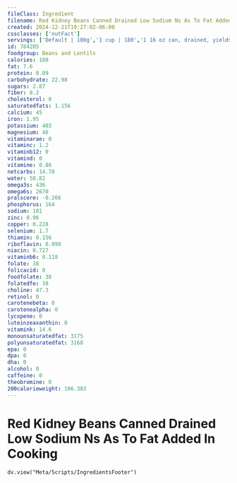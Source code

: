```yaml
---
fileClass: Ingredient
filename: Red Kidney Beans Canned Drained Low Sodium Ns As To Fat Added In Cooking
created: 2024-12-21T19:27:02-06:00
cssclasses: ['nutFact']
servings: ['Default | 100g','1 cup | 180','1 16 oz can, drained, yields | 320','1 oz, canned, drained, yields | 20']
id: 784205
foodgroup: Beans and Lentils
calories: 188
fat: 7.6
protein: 8.09
carbohydrate: 22.98
sugars: 2.87
fiber: 8.2
cholesterol: 0
saturatedfats: 1.156
calcium: 45
iron: 1.95
potassium: 403
magnesium: 46
vitaminarae: 0
vitaminc: 1.2
vitaminb12: 0
vitamind: 0
vitamine: 0.86
netcarbs: 14.78
water: 58.82
omega3s: 436
omega6s: 2670
pralscore: -0.266
phosphorus: 164
sodium: 181
zinc: 0.96
copper: 0.228
selenium: 1.7
thiamin: 0.156
riboflavin: 0.099
niacin: 0.727
vitaminb6: 0.118
folate: 38
folicacid: 0
foodfolate: 38
folatedfe: 38
choline: 47.3
retinol: 0
carotenebeta: 0
carotenealpha: 0
lycopene: 0
luteinzeaxanthin: 0
vitamink: 14.6
monounsaturatedfat: 3175
polyunsaturatedfat: 3168
epa: 0
dpa: 0
dha: 0
alcohol: 0
caffeine: 0
theobromine: 0
200calorieweight: 106.383
---
```


# Red Kidney Beans Canned Drained Low Sodium Ns As To Fat Added In Cooking

```dataviewjs
dv.view("Meta/Scripts/IngredientsFooter")
```